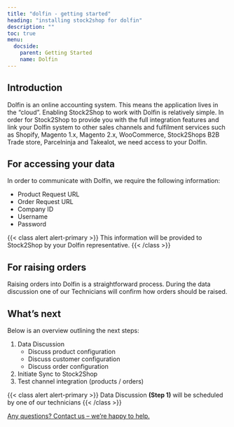 ```yaml
---
title: "dolfin - getting started"
heading: "installing stock2shop for dolfin"
description: ""
toc: true
menu:
  docside:
    parent: Getting Started
    name: Dolfin
---
```


## Introduction
Dolfin is an online accounting system. This means the application lives in the “cloud”. Enabling Stock2Shop to work with Dolfin is relatively simple. In order for Stock2Shop to provide you with the full integration features and link your Dolfin system to other sales channels and fulfilment services such as Shopify, Magento 1.x, Magento 2.x, WooCommerce, Stock2Shops B2B Trade store, Parcelninja and Takealot, we need access to your Dolfin.

## For accessing your data
In order to communicate with Dolfin, we require the following information:

- Product Request URL
- Order Request URL
- Company ID
- Username
- Password

{{< class alert alert-primary >}}
This information will be provided to Stock2Shop by your Dolfin representative.
{{< /class >}}

## For raising orders
Raising orders into Dolfin is a straightforward process. During the data discussion one of our Technicians will confirm how orders should be raised.

## What’s next
Below is an overview outlining the next steps:

1. Data Discussion
    - Discuss product configuration
    - Discuss customer configuration
    - Discuss order configuration
2. Initiate Sync to Stock2Shop
3. Test channel integration (products / orders)

{{< class alert alert-primary >}}
Data Discussion **(Step 1)** will be scheduled by one of our technicians
{{< /class >}}

[Any questions? Contact us – we’re happy to help.](/contact-us)